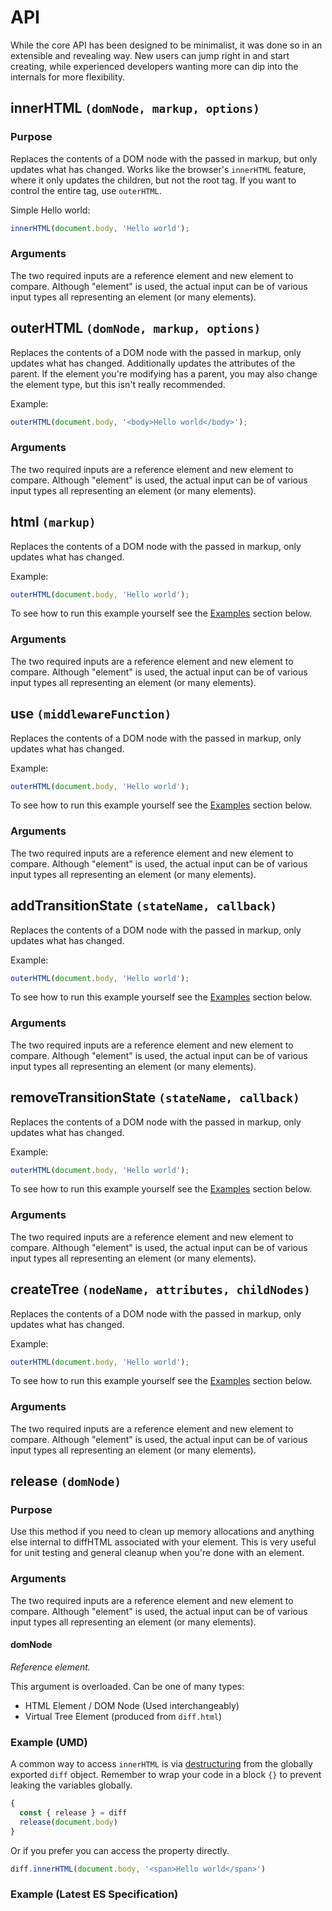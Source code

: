 # API

While the core API has been designed to be minimalist, it was done so in an
extensible and revealing way. New users can jump right in and start creating,
while experienced developers wanting more can dip into the internals for more
flexibility.

<a name="inner-html" />

## innerHTML **`(domNode, markup, options)`**

### Purpose

Replaces the contents of a DOM node with the passed in markup, but only updates
what has changed. Works like the browser's `innerHTML` feature, where it only
updates the children, but not the root tag. If you want to control the entire
tag, use `outerHTML`.

Simple Hello world:

``` js
innerHTML(document.body, 'Hello world');
```

### Arguments

The two required inputs are a reference element and new element to compare.
Although "element" is used, the actual input can be of various input types
all representing an element (or many elements).

<a name="outer-html" />

## outerHTML **`(domNode, markup, options)`**

Replaces the contents of a DOM node with the passed in markup, only updates
what has changed. Additionally updates the attributes of the parent. If the
element you're modifying has a parent, you may also change the element type,
but this isn't really recommended.

Example:

``` js
outerHTML(document.body, '<body>Hello world</body>');
```

### Arguments

The two required inputs are a reference element and new element to compare.
Although "element" is used, the actual input can be of various input types
all representing an element (or many elements).

<a name="html" />

## html **`(markup)`**

Replaces the contents of a DOM node with the passed in markup, only updates
what has changed.

Example:

``` js
outerHTML(document.body, 'Hello world');
```

To see how to run this example yourself see the [Examples](#examples) section
below.

### Arguments

The two required inputs are a reference element and new element to compare.
Although "element" is used, the actual input can be of various input types
all representing an element (or many elements).

<a name="use" />

## use **`(middlewareFunction)`**

Replaces the contents of a DOM node with the passed in markup, only updates
what has changed.

Example:

``` js
outerHTML(document.body, 'Hello world');
```

To see how to run this example yourself see the [Examples](#examples) section
below.

### Arguments

The two required inputs are a reference element and new element to compare.
Although "element" is used, the actual input can be of various input types
all representing an element (or many elements).

<a name="add-transition-state" />

## addTransitionState **`(stateName, callback)`**

Replaces the contents of a DOM node with the passed in markup, only updates
what has changed.

Example:

``` js
outerHTML(document.body, 'Hello world');
```

To see how to run this example yourself see the [Examples](#examples) section
below.

### Arguments

The two required inputs are a reference element and new element to compare.
Although "element" is used, the actual input can be of various input types
all representing an element (or many elements).

<a name="remove-transition-state" />

## removeTransitionState **`(stateName, callback)`**

Replaces the contents of a DOM node with the passed in markup, only updates
what has changed.

Example:

``` js
outerHTML(document.body, 'Hello world');
```

To see how to run this example yourself see the [Examples](#examples) section
below.

### Arguments

The two required inputs are a reference element and new element to compare.
Although "element" is used, the actual input can be of various input types
all representing an element (or many elements).

<a name="create-tree" />

## createTree **`(nodeName, attributes, childNodes)`**

Replaces the contents of a DOM node with the passed in markup, only updates
what has changed.

Example:

``` js
outerHTML(document.body, 'Hello world');
```

To see how to run this example yourself see the [Examples](#examples) section
below.

### Arguments

The two required inputs are a reference element and new element to compare.
Although "element" is used, the actual input can be of various input types
all representing an element (or many elements).

<a name="release" />

<a name="release" />

## release **`(domNode)`**

### Purpose

Use this method if you need to clean up memory allocations and anything else
internal to diffHTML associated with your element. This is very useful for unit
testing and general cleanup when you're done with an element.

### Arguments

The two required inputs are a reference element and new element to compare.
Although "element" is used, the actual input can be of various input types
all representing an element (or many elements).

#### domNode

*Reference element.*

This argument is overloaded. Can be one of many types:

- HTML Element / DOM Node (Used interchangeably)
- Virtual Tree Element (produced from `diff.html`)

### Example (UMD)

A common way to access `innerHTML` is via
[destructuring](https://developer.mozilla.org/en-US/docs/Web/JavaScript/Reference/Operators/Destructuring_assignment)
from the globally exported `diff` object. Remember to wrap your code in a block
`{}` to prevent leaking the variables globally.

``` js
{
  const { release } = diff
  release(document.body)
}
```

Or if you prefer you can access the property directly.

``` js
diff.innerHTML(document.body, '<span>Hello world</span>')
```

### Example (Latest ES Specification)

